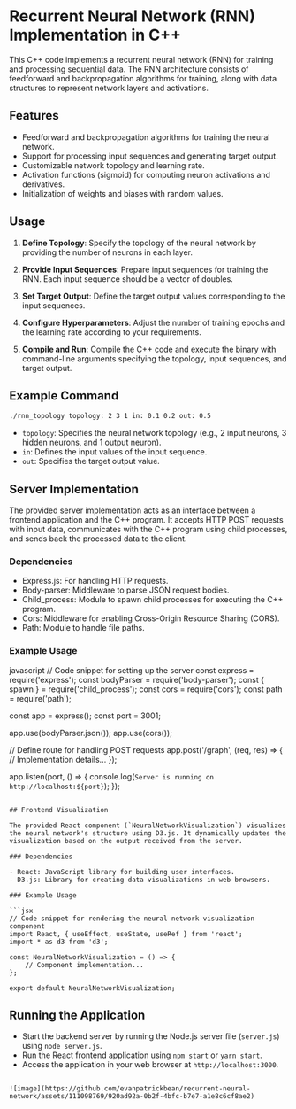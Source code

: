 
# Recurrent Neural Network (RNN) Implementation in C++

This C++ code implements a recurrent neural network (RNN) for training and processing sequential data. The RNN architecture consists of feedforward and backpropagation algorithms for training, along with data structures to represent network layers and activations.

## Features

- Feedforward and backpropagation algorithms for training the neural network.
- Support for processing input sequences and generating target output.
- Customizable network topology and learning rate.
- Activation functions (sigmoid) for computing neuron activations and derivatives.
- Initialization of weights and biases with random values.

## Usage

1. **Define Topology**: Specify the topology of the neural network by providing the number of neurons in each layer.

2. **Provide Input Sequences**: Prepare input sequences for training the RNN. Each input sequence should be a vector of doubles.

3. **Set Target Output**: Define the target output values corresponding to the input sequences.

4. **Configure Hyperparameters**: Adjust the number of training epochs and the learning rate according to your requirements.

5. **Compile and Run**: Compile the C++ code and execute the binary with command-line arguments specifying the topology, input sequences, and target output.

## Example Command

```bash
./rnn_topology topology: 2 3 1 in: 0.1 0.2 out: 0.5
```

- `topology`: Specifies the neural network topology (e.g., 2 input neurons, 3 hidden neurons, and 1 output neuron).
- `in`: Defines the input values of the input sequence.
- `out`: Specifies the target output value.

## Server Implementation

The provided server implementation acts as an interface between a frontend application and the C++ program. It accepts HTTP POST requests with input data, communicates with the C++ program using child processes, and sends back the processed data to the client.

### Dependencies

- Express.js: For handling HTTP requests.
- Body-parser: Middleware to parse JSON request bodies.
- Child_process: Module to spawn child processes for executing the C++ program.
- Cors: Middleware for enabling Cross-Origin Resource Sharing (CORS).
- Path: Module to handle file paths.

### Example Usage

javascript
// Code snippet for setting up the server
const express = require('express');
const bodyParser = require('body-parser');
const { spawn } = require('child_process');
const cors = require('cors');
const path = require('path');

const app = express();
const port = 3001;

app.use(bodyParser.json());
app.use(cors());

// Define route for handling POST requests
app.post('/graph', (req, res) => {
    // Implementation details...
});

app.listen(port, () => {
    console.log(`Server is running on http://localhost:${port}`);
});
```

## Frontend Visualization

The provided React component (`NeuralNetworkVisualization`) visualizes the neural network's structure using D3.js. It dynamically updates the visualization based on the output received from the server.

### Dependencies

- React: JavaScript library for building user interfaces.
- D3.js: Library for creating data visualizations in web browsers.

### Example Usage

```jsx
// Code snippet for rendering the neural network visualization component
import React, { useEffect, useState, useRef } from 'react';
import * as d3 from 'd3';

const NeuralNetworkVisualization = () => {
    // Component implementation...
};

export default NeuralNetworkVisualization;
```

## Running the Application

- Start the backend server by running the Node.js server file (`server.js`) using `node server.js`.
- Run the React frontend application using `npm start` or `yarn start`.
- Access the application in your web browser at `http://localhost:3000`.
```

![image](https://github.com/evanpatrickbean/recurrent-neural-network/assets/111098769/920ad92a-0b2f-4bfc-b7e7-a1e8c6cf8ae2)


